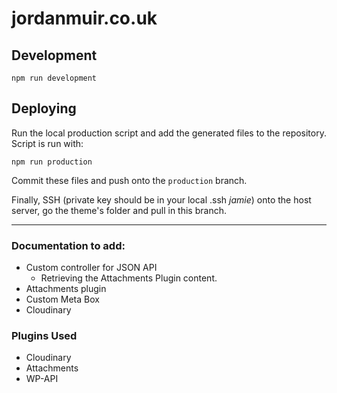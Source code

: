 # jordanmuir.co.uk

## Development

`npm run development`

## Deploying

Run the local production script and add the generated files to the repository. Script is run with:

`npm run production`

Commit these files and push onto the `production` branch.

Finally, SSH (private key should be in your local .ssh _jamie_) onto the host server, go the theme's folder and pull in this branch.

---

### Documentation to add:

* Custom controller for JSON API
    * Retrieving the Attachments Plugin content.
* Attachments plugin
* Custom Meta Box
* Cloudinary

### Plugins Used
* Cloudinary
* Attachments
* WP-API
